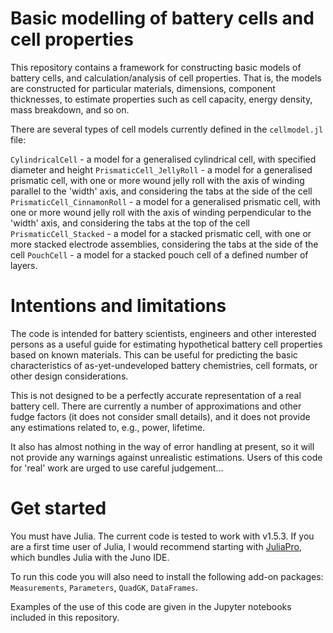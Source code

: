 # Basic modelling of battery cells and cell properties

This repository contains a framework for constructing basic models of battery cells, and calculation/analysis of cell properties. That is, the models are constructed for particular materials, dimensions, component thicknesses, to estimate properties such as cell capacity, energy density, mass breakdown, and so on.

There are several types of cell models currently defined in the `cellmodel.jl` file:

`CylindricalCell` - a model for a generalised cylindrical cell, with specified diameter and height
`PrismaticCell_JellyRoll` - a model for a generalised prismatic cell, with one or more wound jelly roll with the axis of winding parallel to the 'width' axis, and considering the tabs at the side of the cell
`PrismaticCell_CinnamonRoll` - a model for a generalised prismatic cell, with one or more wound jelly roll with the axis of winding perpendicular to the 'width' axis, and considering the tabs at the top of the cell
`PrismaticCell_Stacked` - a model for a stacked prismatic cell, with one or more stacked electrode assemblies, considering the tabs at the side of the cell
`PouchCell` - a model for a stacked pouch cell of a defined number of layers.

# Intentions and limitations

The code is intended for battery scientists, engineers and other interested persons as a useful guide for estimating hypothetical battery cell properties based on known materials. This can be useful for predicting the basic characteristics of as-yet-undeveloped battery chemistries, cell formats, or other design considerations.

This is not designed to be a perfectly accurate representation of a real battery cell. There are currently a number of approximations and other fudge factors (it does not consider small details), and it does not provide any estimations related to, e.g., power, lifetime.

It also has almost nothing in the way of error handling at present, so it will not provide any warnings against unrealistic estimations. Users of this code for 'real' work are urged to use careful judgement...

# Get started

You must have Julia. The current code is tested to work with v1.5.3. If you are a first time user of Julia, I would recommend starting with [JuliaPro](https://juliacomputing.com/products/juliapro/), which bundles Julia with the Juno IDE.

To run this code you will also need to install the following add-on packages: `Measurements`, `Parameters`, `QuadGK`, `DataFrames`.

Examples of the use of this code are given in the Jupyter notebooks included in this repository.

